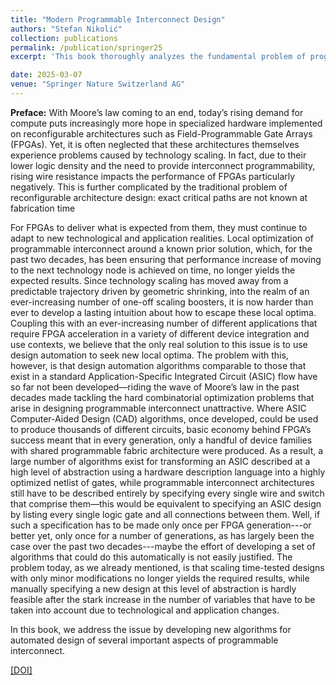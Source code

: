 ```yaml
---
title: "Modern Programmable Interconnect Design"
authors: "Stefan Nikolić"
collection: publications
permalink: /publication/springer25
excerpt: 'This book thoroughly analyzes the fundamental problem of programmable interconnect design in FPGAs. Recent changes in fabrication technology have caused a renewed interest in this problem that was formerly considered largely solved. Besides presenting some of the most recent research results directed towards resolving the difficulties of programmable interconnect design in scaled technologies, the author also gives a modern introduction to programmable interconnect design in general, covering related topics such as broader FPGA architecture, CAD, and Networks on Chip, enabling practitioners from other fields to understand the significance and implications of this important problem.'

date: 2025-03-07
venue: "Springer Nature Switzerland AG"
---
```


**Preface:** With Moore’s law coming to an end, today’s rising demand for compute puts increasingly more hope in specialized hardware implemented on reconfigurable architectures such as Field-Programmable Gate Arrays (FPGAs). Yet, it is often neglected that these architectures themselves experience problems caused by technology scaling. In fact, due to their lower logic density and the need to provide interconnect programmability, rising wire resistance impacts the performance of FPGAs particularly negatively. This is further complicated by the traditional problem of reconfigurable architecture design: exact critical paths are not known at fabrication time 

For FPGAs to deliver what is expected from them, they must continue to adapt to new technological and application realities. Local optimization of programmable interconnect around a known prior solution, which, for the past two decades, has been ensuring that performance increase of moving to the next technology node is achieved on time, no longer yields the expected results. Since technology scaling has moved away from a predictable trajectory driven by geometric shrinking, into the realm of an ever-increasing number of one-off scaling boosters, it is now harder than ever to develop a lasting intuition about how to escape these local optima. Coupling this with an ever-increasing number of different applications that require FPGA acceleration in a variety of different device integration and use contexts, we believe that the only real solution to this issue is to use design automation to seek new local optima. The problem with this, however, is that design automation algorithms comparable to those that exist in a standard Application-Specific Integrated Circuit (ASIC) flow have so far not been developed—riding the wave of Moore’s law in the past decades made tackling the hard combinatorial optimization problems that arise in designing programmable interconnect unattractive. Where ASIC Computer-Aided Design (CAD) algorithms, once developed, could be used to produce thousands of different circuits, basic economy behind FPGA’s success meant that in every generation, only a handful of device families with shared programmable fabric architecture were produced. As a result, a large number of algorithms exist for transforming an ASIC described at a high level of abstraction using a hardware description language into a highly optimized netlist of gates, while programmable interconnect architectures still have to be described entirely by specifying every single wire and switch that comprise them—this would be equivalent to specifying an ASIC design by listing every single logic gate and all connections between them. Well, if such a specification has to be made only once per FPGA generation---or better yet, only once for a number of generations, as has largely been the case over the past two decades---maybe the effort of developing a set of algorithms
that could do this automatically is not easily justified. The problem today, as we already mentioned, is that scaling time-tested designs with only minor modifications no longer yields the required results, while manually specifying a new design at this level of abstraction is hardly feasible after the stark increase in the number of variables that have to be taken into account due to technological and application changes.

In this book, we address the issue by developing new algorithms for automated
design of several important aspects of programmable interconnect.

[[DOI]](https://doi.org/10.1007/978-3-031-80629-2)
